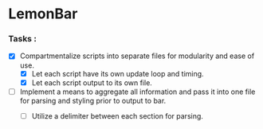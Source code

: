 # LemonBar

### Tasks :

- [x] Compartmentalize scripts into separate files for modularity and ease of use.
	- [x] Let each script have its own update loop and timing.
	- [x] Let each script output to its own file.
- [ ] Implement a means to aggregate all information and pass it into one file for parsing and styling prior to output to bar.
	- [ ] Utilize a delimiter between each section for parsing.


